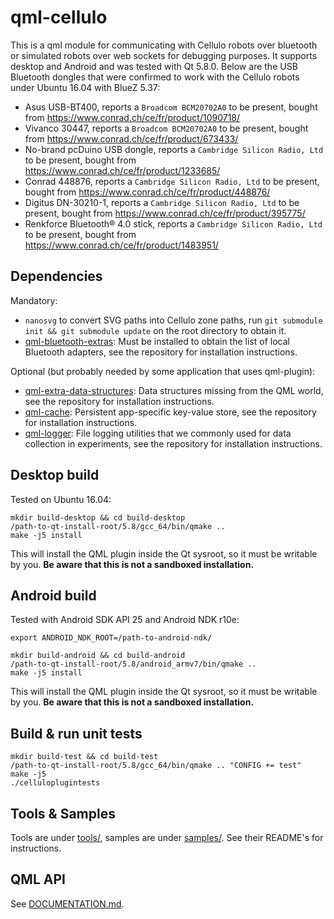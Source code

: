 qml-cellulo
===========

This is a qml module for communicating with Cellulo robots over bluetooth or simulated robots over web sockets for
debugging purposes. It supports desktop and Android and was tested with Qt 5.8.0. Below are the USB Bluetooth dongles
that were confirmed to work with the Cellulo robots under Ubuntu 16.04 with BlueZ 5.37:

  - Asus USB-BT400, reports a `Broadcom BCM20702A0` to be present, bought from https://www.conrad.ch/ce/fr/product/1090718/
  - Vivanco 30447, reports a `Broadcom BCM20702A0` to be present, bought from https://www.conrad.ch/ce/fr/product/673433/
  - No-brand pcDuino USB dongle, reports a `Cambridge Silicon Radio, Ltd` to be present, bought from https://www.conrad.ch/ce/fr/product/1233685/
  - Conrad 448876, reports a `Cambridge Silicon Radio, Ltd` to be present, bought from https://www.conrad.ch/ce/fr/product/448876/
  - Digitus DN-30210-1, reports a `Cambridge Silicon Radio, Ltd` to be present, bought from https://www.conrad.ch/ce/fr/product/395775/
  - Renkforce Bluetooth® 4.0 stick, reports a `Cambridge Silicon Radio, Ltd` to be present, bought from https://www.conrad.ch/ce/fr/product/1483951/

Dependencies
-------------

Mandatory:

  - `nanosvg` to convert SVG paths into Cellulo zone paths, run `git submodule init && git submodule update` on the root directory to obtain it.
  - [qml-bluetooth-extras](https://github.com/chili-epfl/qml-bluetooth-extras): Must be installed to obtain the list of local Bluetooth adapters, see the repository for installation instructions.

Optional (but probably needed by some application that uses qml-plugin):

  - [qml-extra-data-structures](https://github.com/chili-epfl/qml-extra-data-structures): Data structures missing from the QML world, see the repository for installation instructions.
  - [qml-cache](https://github.com/chili-epfl/qml-cache): Persistent app-specific key-value store, see the repository for installation instructions.
  - [qml-logger](https://github.com/chili-epfl/qml-logger): File logging utilities that we commonly used for data collection in experiments, see the repository for installation instructions.

Desktop build
-------------

Tested on Ubuntu 16.04:

```
mkdir build-desktop && cd build-desktop
/path-to-qt-install-root/5.8/gcc_64/bin/qmake ..
make -j5 install
```

This will install the QML plugin inside the Qt sysroot, so it must be writable by you. **Be aware that this is not a sandboxed installation.**

Android build
-------------

Tested with Android SDK API 25 and Android NDK r10e:

```
export ANDROID_NDK_ROOT=/path-to-android-ndk/
```

```
mkdir build-android && cd build-android
/path-to-qt-install-root/5.8/android_armv7/bin/qmake ..
make -j5 install
```

This will install the QML plugin inside the Qt sysroot, so it must be writable by you. **Be aware that this is not a sandboxed installation.**

Build & run unit tests
----------------------

```
mkdir build-test && cd build-test
/path-to-qt-install-root/5.8/gcc_64/bin/qmake .. "CONFIG += test"
make -j5
./celluloplugintests
```

Tools & Samples
---------------

Tools are under [tools/](tools/), samples are under [samples/](samples/). See their README's for instructions.

QML API
-------

See [DOCUMENTATION.md](DOCUMENTATION.md).
